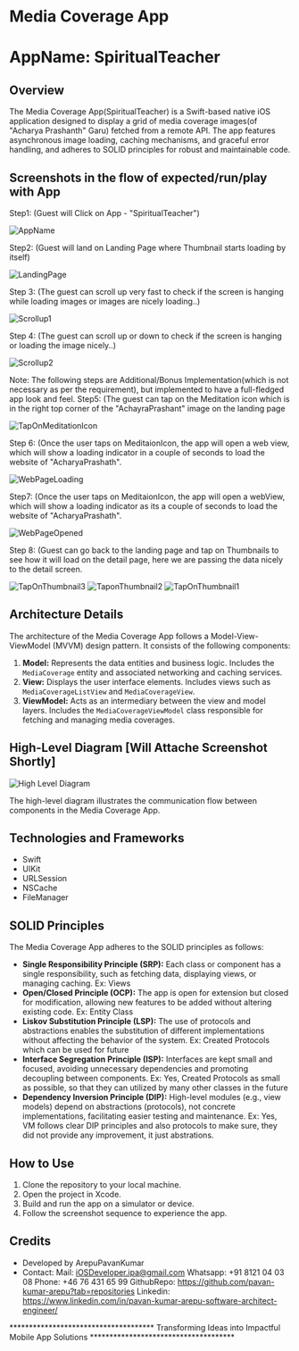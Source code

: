# Media Coverage App 
# AppName: SpiritualTeacher

## Overview

The Media Coverage App(SpiritualTeacher) is a Swift-based native iOS application designed to display a grid of media coverage images(of "Acharya Prashanth" Garu) fetched from a remote API. 
The app features asynchronous image loading, caching mechanisms, and graceful error handling, and adheres to SOLID principles for robust and maintainable code.

## Screenshots in the flow of expected/run/play with App

Step1: (Guest will Click on App - "SpiritualTeacher")

![AppName](https://github.com/pavan-kumar-arepu/SmartImageLoader/assets/13812858/d50adb34-654a-459b-9a8f-94b859a14dd1)

Step2: (Guest will land on Landing Page where Thumbnail starts loading by itself)

![LandingPage](https://github.com/pavan-kumar-arepu/SmartImageLoader/assets/13812858/e3a18ff6-3eed-4815-a100-6c1ebef400f9)

Step 3: (The guest can scroll up very fast to check if the screen is hanging while loading images or images are nicely loading..)

![Scrollup1](https://github.com/pavan-kumar-arepu/SmartImageLoader/assets/13812858/1c2ab194-8fb6-4d0d-84fa-74ec41eb9827)

Step 4: (The guest can scroll up or down to check if the screen is hanging or loading the image nicely..)

![Scrollup2](https://github.com/pavan-kumar-arepu/SmartImageLoader/assets/13812858/aeb945b0-086f-4207-bb38-1b452091cc9a)

Note: The following steps are Additional/Bonus Implementation(which is not necessary as per the requirement), but implemented to have a full-fledged app look and feel.
Step5: (The guest can tap on the Meditation icon which is in the right top corner of the "AchayraPrashant" image on the landing page

![TapOnMeditationIcon](https://github.com/pavan-kumar-arepu/SmartImageLoader/assets/13812858/88b7ca15-b89a-4220-9bd0-8956af625162)

Step 6: (Once the user taps on MeditaionIcon, the app will open a web view, which will show a loading indicator in a couple of seconds to load the website of "AcharyaPrashath".

![WebPageLoading](https://github.com/pavan-kumar-arepu/SmartImageLoader/assets/13812858/f99683b7-b03d-4dee-874d-24b62a9ee4fc)

Step7: (Once the user taps on MeditaionIcon, the app will open a webView, which will show a loading indicator as its a couple of seconds to load the website of "AcharyaPrashath".

![WebPageOpened](https://github.com/pavan-kumar-arepu/SmartImageLoader/assets/13812858/711dbd1f-0754-46bb-9387-cf394cdc288f)

Step 8: (Guest can go back to the landing page and tap on Thumbnails to see how it will load on the detail page, here we are passing the data nicely to the detail screen.

![TapOnThumbnail3](https://github.com/pavan-kumar-arepu/SmartImageLoader/assets/13812858/40ec1842-f4f4-4226-bc57-e1dce069de7e)
![TaponThumbnail2](https://github.com/pavan-kumar-arepu/SmartImageLoader/assets/13812858/d64c95e7-9d7d-483e-b307-84d4bf015e76)
![TapOnThumbnail1](https://github.com/pavan-kumar-arepu/SmartImageLoader/assets/13812858/337d6b29-4c9e-4426-9895-aa8c13492f6d)



## Architecture Details

The architecture of the Media Coverage App follows a Model-View-ViewModel (MVVM) design pattern. It consists of the following components:

1. **Model:** Represents the data entities and business logic. Includes the `MediaCoverage` entity and associated networking and caching services.
2. **View:** Displays the user interface elements. Includes views such as `MediaCoverageListView` and `MediaCoverageView`.
3. **ViewModel:** Acts as an intermediary between the view and model layers. Includes the `MediaCoverageViewModel` class responsible for fetching and managing media coverages.

## High-Level Diagram [Will Attache Screenshot Shortly]

![High Level Diagram](/path/to/high_level_diagram.png)


The high-level diagram illustrates the communication flow between components in the Media Coverage App.

## Technologies and Frameworks

- Swift
- UIKit
- URLSession
- NSCache
- FileManager

## SOLID Principles

The Media Coverage App adheres to the SOLID principles as follows:

- **Single Responsibility Principle (SRP):** Each class or component has a single responsibility, such as fetching data, displaying views, or managing caching.
Ex: Views
- **Open/Closed Principle (OCP):** The app is open for extension but closed for modification, allowing new features to be added without altering existing code.
Ex: Entity Class
- **Liskov Substitution Principle (LSP):** The use of protocols and abstractions enables the substitution of different implementations without affecting the behavior of the system.
Ex: Created Protocols which can be used for future
- **Interface Segregation Principle (ISP):** Interfaces are kept small and focused, avoiding unnecessary dependencies and promoting decoupling between components.
Ex: Yes, Created Protocols as small as possible, so that they can utilized by many other classes in the future 
- **Dependency Inversion Principle (DIP):** High-level modules (e.g., view models) depend on abstractions (protocols), not concrete implementations, facilitating easier testing and maintenance.
Ex: Yes, VM follows clear DIP principles and also protocols to make sure, they did not provide any improvement, it just abstrations. 

## How to Use

1. Clone the repository to your local machine.
2. Open the project in Xcode.
3. Build and run the app on a simulator or device.
4. Follow the screenshot sequence to experience the app. 

## Credits

- Developed by ArepuPavanKumar
- Contact: 
Mail: iOSDeveloper.ipa@gmail.com
Whatsapp: +91 8121 04 03 08
Phone:  +46 76 431 65 99
GithubRepo: https://github.com/pavan-kumar-arepu?tab=repositories
Linkedin: https://www.linkedin.com/in/pavan-kumar-arepu-software-architect-engineer/

*************************************   Transforming Ideas into Impactful Mobile App Solutions *************************************

